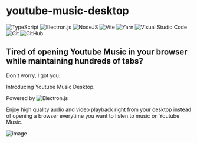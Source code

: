 # youtube-music-desktop
![TypeScript](https://img.shields.io/badge/typescript-%23007ACC.svg?style=for-the-badge&logo=typescript&logoColor=white)
![Electron.js](https://img.shields.io/badge/Electron-191970?style=for-the-badge&logo=Electron&logoColor=white)
![NodeJS](https://img.shields.io/badge/node.js-6DA55F?style=for-the-badge&logo=node.js&logoColor=white)
![Vite](https://img.shields.io/badge/vite-%23646CFF.svg?style=for-the-badge&logo=vite&logoColor=white)
![Yarn](https://img.shields.io/badge/yarn-%232C8EBB.svg?style=for-the-badge&logo=yarn&logoColor=white)
![Visual Studio Code](https://img.shields.io/badge/Visual%20Studio%20Code-0078d7.svg?style=for-the-badge&logo=visual-studio-code&logoColor=white)
![Git](https://img.shields.io/badge/git-%23F05033.svg?style=for-the-badge&logo=git&logoColor=white)
![GitHub](https://img.shields.io/badge/github-%23121011.svg?style=for-the-badge&logo=github&logoColor=white)

## Tired of opening Youtube Music in your browser while maintaining hundreds of tabs? 
Don't worry, I got you.

Introducing Youtube Music Desktop.

Powered by ![Electron.js](https://img.shields.io/badge/Electron-191970?style=for-the-badge&logo=Electron&logoColor=white)

Enjoy high quality audio and video playback right from your desktop instead of opening a browser everytime you want to listen to music on Youtube Music.

![image](https://github.com/SpaciousCoder78/youtube-music-desktop/assets/88923986/bf7dd49e-3ba1-484f-b5bd-d55947420c95)
